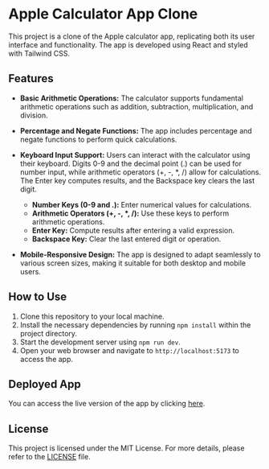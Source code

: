 # Apple Calculator App Clone

This project is a clone of the Apple calculator app, replicating both its user interface and functionality. The app is developed using React and styled with Tailwind CSS.

## Features

- **Basic Arithmetic Operations:** The calculator supports fundamental arithmetic operations such as addition, subtraction, multiplication, and division.
- **Percentage and Negate Functions:** The app includes percentage and negate functions to perform quick calculations.
- **Keyboard Input Support:** Users can interact with the calculator using their keyboard. Digits 0-9 and the decimal point (.) can be used for number input, while arithmetic operators (+, -, \*, /) allow for calculations. The Enter key computes results, and the Backspace key clears the last digit.

  - **Number Keys (0-9 and .):** Enter numerical values for calculations.
  - **Arithmetic Operators (+, -, \*, /):** Use these keys to perform arithmetic operations.
  - **Enter Key:** Compute results after entering a valid expression.
  - **Backspace Key:** Clear the last entered digit or operation.

- **Mobile-Responsive Design:** The app is designed to adapt seamlessly to various screen sizes, making it suitable for both desktop and mobile users.

## How to Use

1. Clone this repository to your local machine.
2. Install the necessary dependencies by running `npm install` within the project directory.
3. Start the development server using `npm run dev`.
4. Open your web browser and navigate to `http://localhost:5173` to access the app.

## Deployed App

You can access the live version of the app by clicking [here](https://peppy-phoenix-c56b34.netlify.app/).

## License

This project is licensed under the MIT License. For more details, please refer to the [LICENSE](LICENSE) file.
